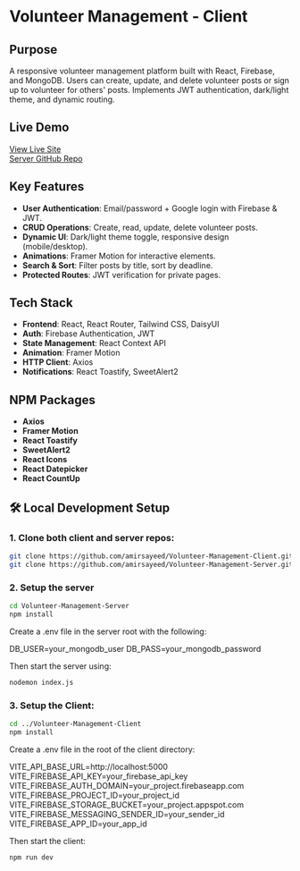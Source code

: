 # Volunteer Management - Client

## Purpose

A responsive volunteer management platform built with React, Firebase, and MongoDB. Users can create, update, and delete volunteer posts or sign up to volunteer for others' posts. Implements JWT authentication, dark/light theme, and dynamic routing.

## Live Demo

[View Live Site](https://volunteer-management-a44f1.web.app/)<br/>
[Server GitHub Repo](https://github.com/amirsayeed/Volunteer-Management-Server)

## Key Features

- **User Authentication**: Email/password + Google login with Firebase & JWT.
- **CRUD Operations**: Create, read, update, delete volunteer posts.
- **Dynamic UI**: Dark/light theme toggle, responsive design (mobile/desktop).
- **Animations**: Framer Motion for interactive elements.
- **Search & Sort**: Filter posts by title, sort by deadline.
- **Protected Routes**: JWT verification for private pages.

## Tech Stack

- **Frontend**: React, React Router, Tailwind CSS, DaisyUI
- **Auth**: Firebase Authentication, JWT
- **State Management**: React Context API
- **Animation**: Framer Motion
- **HTTP Client**: Axios
- **Notifications**: React Toastify, SweetAlert2

## NPM Packages

- **Axios**
- **Framer Motion**
- **React Toastify**
- **SweetAlert2**
- **React Icons**
- **React Datepicker**
- **React CountUp**

## 🛠️ Local Development Setup

### 1. Clone both client and server repos:

```bash
git clone https://github.com/amirsayeed/Volunteer-Management-Client.git
git clone https://github.com/amirsayeed/Volunteer-Management-Server.git
```

### 2. Setup the server

```bash
cd Volunteer-Management-Server
npm install
```

Create a .env file in the server root with the following:

DB_USER=your_mongodb_user
DB_PASS=your_mongodb_password

Then start the server using:

```bash
nodemon index.js
```

### 3. Setup the Client:

```bash
cd ../Volunteer-Management-Client
npm install
```

Create a .env file in the root of the client directory:

VITE_API_BASE_URL=http://localhost:5000
VITE_FIREBASE_API_KEY=your_firebase_api_key
VITE_FIREBASE_AUTH_DOMAIN=your_project.firebaseapp.com
VITE_FIREBASE_PROJECT_ID=your_project_id
VITE_FIREBASE_STORAGE_BUCKET=your_project.appspot.com
VITE_FIREBASE_MESSAGING_SENDER_ID=your_sender_id
VITE_FIREBASE_APP_ID=your_app_id

Then start the client:

```bash
npm run dev
```
